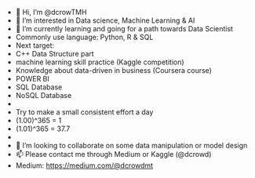 - 👋 Hi, I’m @dcrowTMH
- 👀 I’m interested in Data science, Machine Learning & AI
- 🌱 I’m currently learning and going for a path towards Data Scientist
- Commonly use language: Python, R & SQL
- Next target: 
- C++ Data Structure part
- machine learning skill practice (Kaggle competition)
- Knowledge about data-driven in business (Coursera course)
- POWER BI
- SQL Database
- NoSQL Database
- 
- Try to make a small consistent effort a day
- (1.00)^365 = 1
- (1.01)^365 = 37.7
-
- 💞️ I’m looking to collaborate on some data manipulation or model design
- 📫 Please contact me through Medium or Kaggle (@dcrowd)
- Medium: https://medium.com/@dcrowdmt
